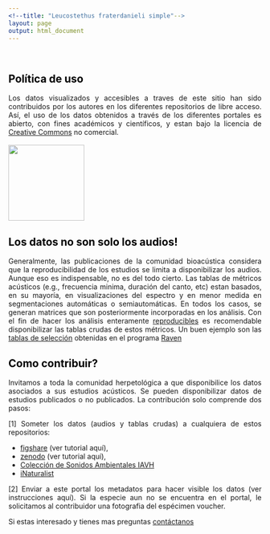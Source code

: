 ```yaml
---
<!--title: "Leucostethus fraterdanieli simple"-->
layout: page
output: html_document
---
```


<style>
h1 {
  color: darkgreen;
  font-size: 1.5em;
  font-weight: bold;
}
h2 {
  color: black;
}
.title {
  font-size: 1.5em;
  color: darkgreen;
  font-weight: bold;
}
.author {
  font-size: 1.5em;
  color: black;
}
.date {
  font-size: 1.2em;
  color: gray;
}
/* Estilo para justificar el texto */
p {
  text-align: justify;
}

</style>


<br>


## Política de uso
Los datos visualizados y accesibles a traves de este sitio han sido contribuidos por los autores en los diferentes repositorios de libre acceso. Así, el uso de los datos obtenidos a través de los diferentes portales es abierto, con fines académicos y científicos, y estan bajo la licencia de [Creative Commons](https://co.creativecommons.net/tipos-de-licencias/) no comercial.
<br><br>
<img src="{{ site.baseurl }}/images/by-nc.png" style="width:4cm;">

## Los datos no son solo los audios!
Generalmente, las publicaciones de la comunidad bioacústica considera que la reproducibilidad de los estudios se limita a disponibilizar los audios. Aunque eso es indispensable, no es del todo cierto. Las tablas de métricos acústicos (e.g., frecuencia minima, duración del canto, etc) estan basados, en su mayoría, en visualizaciones del espectro y en menor medida en segmentaciones automáticas o semiautomáticas. En todos los casos, se generan matrices que son posteriormente incorporadas en los análisis. Con el fin de hacer los análisis enteramente [reproducibles](https://book.the-turing-way.org/index.html) es recomendable disponibilizar las tablas crudas de estos métricos. Un buen ejemplo son las [tablas de selección](https://www.ravensoundsoftware.com/video-tutorials/espanol/02-espanol-selections-and-measurements/) obtenidas en el programa [Raven](https://store.birds.cornell.edu/collections/raven-sound-software)

## Como contribuir?
Invitamos a toda la comunidad herpetológica a que disponibilice los datos asociados a sus estudios acústicos.  Se pueden disponibilizar datos de estudios publicados o no publicados. La contribución solo comprende dos pasos:

[1] Someter los datos (audios y tablas crudas) a cualquiera de estos repositorios:
- [figshare](https://figshare.com/) (ver tutorial aquí),
- [zenodo](https://zenodo.org/) (ver tutorial aquí),
- [Colección de Sonidos Ambientales IAVH](http://colecciones.humboldt.org.co/sonidos/)
- [iNaturalist](https://www.inaturalist.org/)

[2] Enviar a este portal los metadatos para hacer visible los datos (ver instrucciones aquí). Si la especie aun no se encuentra en el portal, le solicitamos al contribuidor una fotografia del espécimen voucher.


Si estas interesado y tienes mas preguntas <a href="mailto:sonidos.anfibios.colombia@gmail.com">contáctanos</a>



